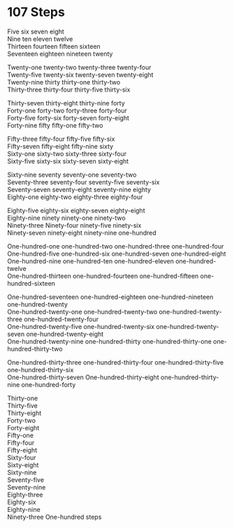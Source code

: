 # 107 Steps  

Five six seven eight  
Nine ten eleven twelve  
Thirteen fourteen fifteen sixteen  
Seventeen eighteen nineteen twenty  

Twenty-one twenty-two twenty-three twenty-four  
Twenty-five twenty-six twenty-seven twenty-eight  
Twenty-nine thirty thirty-one thirty-two  
Thirty-three thirty-four thirty-five thirty-six  

Thirty-seven thirty-eight thirty-nine forty  
Forty-one forty-two forty-three forty-four  
Forty-five forty-six forty-seven forty-eight  
Forty-nine fifty fifty-one fifty-two  

Fifty-three fifty-four fifty-five fifty-six  
Fifty-seven fifty-eight fifty-nine sixty  
Sixty-one sixty-two sixty-three sixty-four  
Sixty-five sixty-six sixty-seven sixty-eight  

Sixty-nine seventy seventy-one seventy-two   
Seventy-three seventy-four seventy-five seventy-six  
Seventy-seven seventy-eight seventy-nine eighty  
Eighty-one eighty-two eighty-three eighty-four  

Eighty-five eighty-six eighty-seven eighty-eight  
Eighty-nine ninety ninety-one ninety-two  
Ninety-three Ninety-four ninety-five ninety-six  
Ninety-seven ninety-eight ninety-nine one-hundred  

One-hundred-one one-hundred-two one-hundred-three one-hundred-four  
One-hundred-five one-hundred-six one-hundred-seven one-hundred-eight  
One-hundred-nine one-hundred-ten one-hundred-eleven one-hundred-twelve  
One-hundred-thirteen one-hundred-fourteen one-hundred-fifteen one-hundred-sixteen  

One-hundred-seventeen one-hundred-eighteen one-hundred-nineteen one-hundred-twenty  
One-hundred-twenty-one one-hundred-twenty-two one-hundred-twenty-three one-hundred-twenty-four  
One-hundred-twenty-five one-hundred-twenty-six one-hundred-twenty-seven one-hundred-twenty-eight  
One-hundred-twenty-nine one-hundred-thirty one-hundred-thirty-one one-hundred-thirty-two  

One-hundred-thirty-three one-hundred-thirty-four one-hundred-thirty-five one-hundred-thirty-six  
One-hundred-thirty-seven One-hundred-thirty-eight one-hundred-thirty-nine one-hundred-forty  

Thirty-one  
Thirty-five  
Thirty-eight  
Forty-two  
Forty-eight  
Fifty-one  
Fifty-four  
Fifty-eight  
Sixty-four  
Sixty-eight  
Sixty-nine  
Seventy-five  
Seventy-nine  
Eighty-three  
Eighty-six  
Eighty-nine  
Ninety-three
One-hundred steps  
